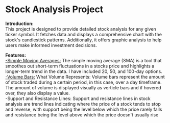 # Stock Analysis Project  

**Introduction:**  
This project is designed to provide detailed stock analysis for any given ticker symbol. It fetches data and displays a comprehensive chart with the stock's candlestick patterns. Additionally, it offers graphic analysis to help users make informed investment decisions.

**Features:**  
<u>-Simple Moving Averages:</u> The simple moving average (SMA) is a tool that smoothes out short-term fluctuations in a stocks price and highlights a longer-term trend in the data. I have included 20, 50, and 100-day options.  
<u>-Volume Bars:</u> What Volume Represents: Volume bars represent the amount of stock traded during a certain period, in this case, over a day timeframe. The amount of volume is displayed visually as verticle bars and if hovered over, they also display a value.  
-Support and Resistance Lines: Support and resistance lines in stock analysis are trend lines indicating where the price of a stock tends to stop and reverse, with support being the level below which the price rarely falls and resistance being the level above which the price doesn't usually rise
